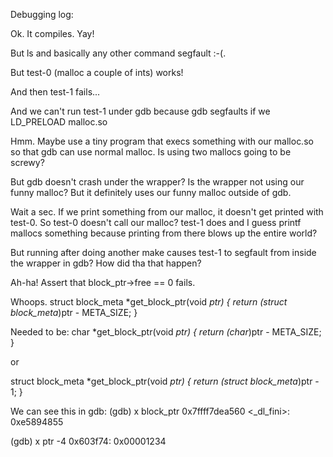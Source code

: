 Debugging log:

Ok. It compiles. Yay!

But ls and basically any other command segfault :-(.

But test-0 (malloc a couple of ints) works!

And then test-1 fails...

And we can't run test-1 under gdb because gdb segfaults if we LD_PRELOAD malloc.so

Hmm. Maybe use a tiny program that execs something with our malloc.so so that gdb can use normal malloc. Is using two mallocs going to be screwy?

But gdb doesn't crash under the wrapper? Is the wrapper not using our funny malloc? But it definitely uses our funny malloc outside of gdb.

Wait a sec. If we print something from our malloc, it doesn't get printed with test-0. So test-0 doesn't call our malloc? test-1 does and I guess printf mallocs something because printing from there blows up the entire world?

But running after doing another make causes test-1 to segfault from inside the wrapper in gdb? How did tha that happen? 

Ah-ha! Assert that block_ptr->free == 0 fails.

Whoops. 
struct block_meta *get_block_ptr(void *ptr) {
  return (struct block_meta*)ptr - META_SIZE;
}

Needed to be:
char *get_block_ptr(void *ptr) {
  return (char*)ptr - META_SIZE;
}

or

struct block_meta *get_block_ptr(void *ptr) {
  return (struct block_meta*)ptr - 1;
}


We can see this in gdb:
(gdb) x block_ptr
0x7ffff7dea560 <_dl_fini>:      0xe5894855

(gdb) x ptr -4
0x603f74:       0x00001234

